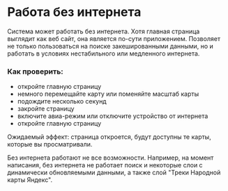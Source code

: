 # Работа без интернета
Система может работать без интернета. Хотя главная страница выглядит как веб сайт, она является по-сути приложением. Позволяет не только пользоваться на поиске закешированными данными, но и работать в условиях нестабильного или медленного интернета.

### Как проверить:
- откройте главную страницу
- немного перемещайте карту или поменяйте масштаб карты
- подождите несколько секунд
- закройте страницу
- включите авиа-режим или отключите устройство от интернета
- откройте главную страницу

Ожидаемый эффект: страница откроется, будут доступны те карты, которые вы просматривали.


Без интернета работают не все возможности. Например, на момент написания, без интернета не работает поиск и некоторые слои с динамически обновляемыми данными, а также слой "Треки Народной карты Яндекс".